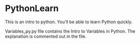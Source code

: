 # PythonLearn
This is an intro to python. You'll be able to learn Python quickly.


Variables_py.py file contains the Intro to Variables in Python. The explanation is commented out in the file.
